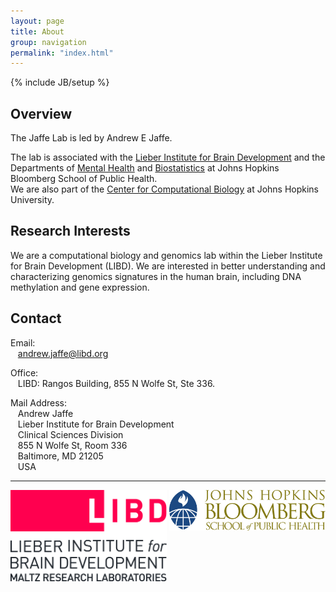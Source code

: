 ```yaml
---
layout: page
title: About
group: navigation
permalink: "index.html"
---
```

{% include JB/setup %}

Overview
--------

The Jaffe Lab is led by Andrew E Jaffe.

The lab is associated with the
[Lieber Institute for Brain Development](http://www.libd.org) and
the Departments of [Mental Health](http://www.jhsph.edu/departments/mental-health/) and 
[Biostatistics](http://www.jhsph.edu/departments/biostatistics/) at Johns Hopkins Bloomberg School of Public Health.  
We are also part of the [Center for Computational Biology](http://ccb.jhu.edu) at Johns Hopkins University.

Research Interests
------------------

We are a computational biology and genomics lab within the Lieber Institute for Brain Development (LIBD). We are interested in better understanding and characterizing genomics signatures in the human brain, including DNA methylation and gene expression. 

Contact
-------

<p>Email:<br>
&nbsp;&nbsp;&nbsp;<a href="mailto:andrew.jaffe@libd.org">andrew.jaffe@libd.org</a>
</p>

<p>
Office:<br>
&nbsp;&nbsp;&nbsp;LIBD: Rangos Building, 855 N Wolfe St, Ste 336.<br>
</p>

<p>
Mail Address:<br>
&nbsp;&nbsp;&nbsp;Andrew Jaffe<br>
&nbsp;&nbsp;&nbsp;Lieber Institute for Brain Development<br>
&nbsp;&nbsp;&nbsp;Clinical Sciences Division<br>
&nbsp;&nbsp;&nbsp;855 N Wolfe St, Room 336 <br>
&nbsp;&nbsp;&nbsp;Baltimore, MD 21205<br>
&nbsp;&nbsp;&nbsp;USA
</p>

------------------
<a href="http://libd.org">
<img src="media/LIBD_logo.jpg" alt="Drawing" style="width: 250px;" align="left"/>
<a href="http://jhsph.edu">
<img src="media/jhu-bloomberg-logo.jpg" alt="Drawing" style="width: 250px;" align="right"/>
